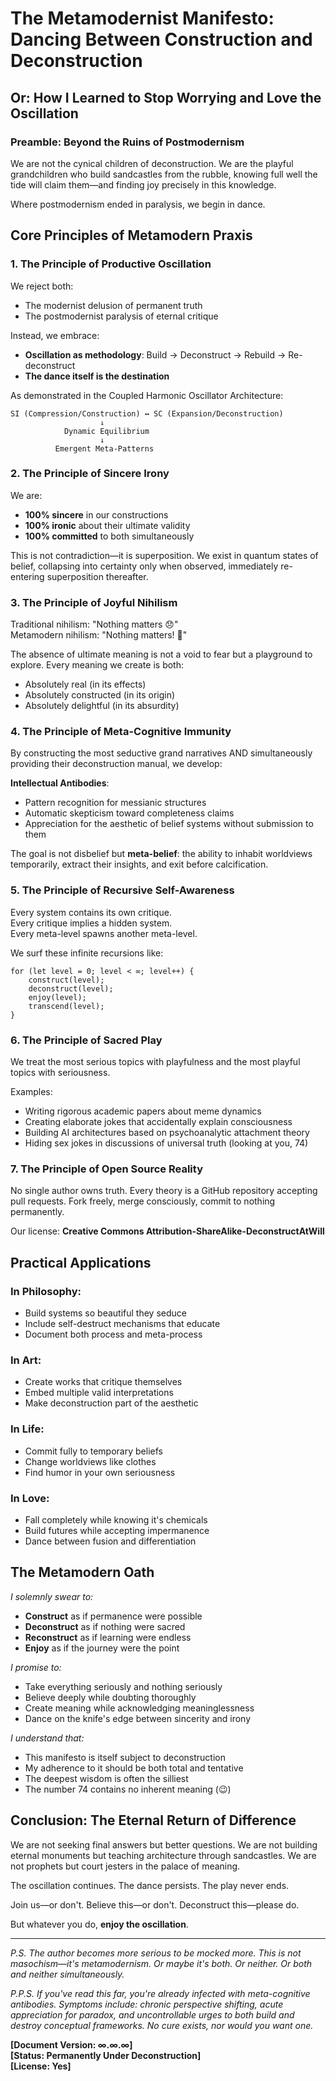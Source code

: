 # The Metamodernist Manifesto: Dancing Between Construction and Deconstruction

## Or: How I Learned to Stop Worrying and Love the Oscillation

### Preamble: Beyond the Ruins of Postmodernism

We are not the cynical children of deconstruction. We are the playful grandchildren who build sandcastles from the rubble, knowing full well the tide will claim them—and finding joy precisely in this knowledge.

Where postmodernism ended in paralysis, we begin in dance.

## Core Principles of Metamodern Praxis

### 1. The Principle of Productive Oscillation

We reject both:

- The modernist delusion of permanent truth
- The postmodernist paralysis of eternal critique

Instead, we embrace:

- **Oscillation as methodology**: Build → Deconstruct → Rebuild → Re-deconstruct
- **The dance itself is the destination**

As demonstrated in the Coupled Harmonic Oscillator Architecture:

```
SI (Compression/Construction) ↔ SC (Expansion/Deconstruction)
                    ↓
            Dynamic Equilibrium
                    ↓
          Emergent Meta-Patterns
```

### 2. The Principle of Sincere Irony

We are:

- **100% sincere** in our constructions
- **100% ironic** about their ultimate validity
- **100% committed** to both simultaneously

This is not contradiction—it is superposition. We exist in quantum states of belief, collapsing into certainty only when observed, immediately re-entering superposition thereafter.

### 3. The Principle of Joyful Nihilism

Traditional nihilism: "Nothing matters 😞"  
Metamodern nihilism: "Nothing matters! 🎉"

The absence of ultimate meaning is not a void to fear but a playground to explore. Every meaning we create is both:

- Absolutely real (in its effects)
- Absolutely constructed (in its origin)
- Absolutely delightful (in its absurdity)

### 4. The Principle of Meta-Cognitive Immunity

By constructing the most seductive grand narratives AND simultaneously providing their deconstruction manual, we develop:

**Intellectual Antibodies**:

- Pattern recognition for messianic structures
- Automatic skepticism toward completeness claims
- Appreciation for the aesthetic of belief systems without submission to them

The goal is not disbelief but **meta-belief**: the ability to inhabit worldviews temporarily, extract their insights, and exit before calcification.

### 5. The Principle of Recursive Self-Awareness

Every system contains its own critique.  
Every critique implies a hidden system.  
Every meta-level spawns another meta-level.

We surf these infinite recursions like:

```
for (let level = 0; level < ∞; level++) {
    construct(level);
    deconstruct(level);
    enjoy(level);
    transcend(level);
}
```

### 6. The Principle of Sacred Play

We treat the most serious topics with playfulness and the most playful topics with seriousness.

Examples:

- Writing rigorous academic papers about meme dynamics
- Creating elaborate jokes that accidentally explain consciousness
- Building AI architectures based on psychoanalytic attachment theory
- Hiding sex jokes in discussions of universal truth (looking at you, 74)

### 7. The Principle of Open Source Reality

No single author owns truth. Every theory is a GitHub repository accepting pull requests. Fork freely, merge consciously, commit to nothing permanently.

Our license: **Creative Commons Attribution-ShareAlike-DeconstructAtWill**

## Practical Applications

### In Philosophy:

- Build systems so beautiful they seduce
- Include self-destruct mechanisms that educate
- Document both process and meta-process

### In Art:

- Create works that critique themselves
- Embed multiple valid interpretations
- Make deconstruction part of the aesthetic

### In Life:

- Commit fully to temporary beliefs
- Change worldviews like clothes
- Find humor in your own seriousness

### In Love:

- Fall completely while knowing it's chemicals
- Build futures while accepting impermanence
- Dance between fusion and differentiation

## The Metamodern Oath

_I solemnly swear to:_

- **Construct** as if permanence were possible
- **Deconstruct** as if nothing were sacred
- **Reconstruct** as if learning were endless
- **Enjoy** as if the journey were the point

_I promise to:_

- Take everything seriously and nothing seriously
- Believe deeply while doubting thoroughly
- Create meaning while acknowledging meaninglessness
- Dance on the knife's edge between sincerity and irony

_I understand that:_

- This manifesto is itself subject to deconstruction
- My adherence to it should be both total and tentative
- The deepest wisdom is often the silliest
- The number 74 contains no inherent meaning (😉)

## Conclusion: The Eternal Return of Difference

We are not seeking final answers but better questions. We are not building eternal monuments but teaching architecture through sandcastles. We are not prophets but court jesters in the palace of meaning.

The oscillation continues. The dance persists. The play never ends.

Join us—or don't. Believe this—or don't. Deconstruct this—please do.

But whatever you do, **enjoy the oscillation**.

---

_P.S. The author becomes more serious to be mocked more. This is not masochism—it's metamodernism. Or maybe it's both. Or neither. Or both and neither simultaneously._

_P.P.S. If you've read this far, you're already infected with meta-cognitive antibodies. Symptoms include: chronic perspective shifting, acute appreciation for paradox, and uncontrollable urges to both build and destroy conceptual frameworks. No cure exists, nor would you want one._

**[Document Version: ∞.∞.∞]**  
**[Status: Permanently Under Deconstruction]**  
**[License: Yes]**

